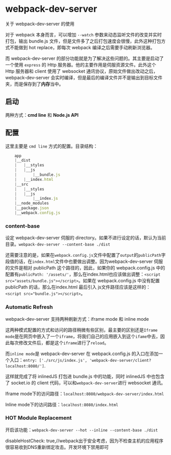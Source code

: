 # webpack-dev-server

关于 webpack-dev-server 的使用

对于 webpack 本身而言，可以增加 `--watch` 参数来动态监听文件的改变并实时打包，输出 bundle.js 文件，但是文件多了之后打包速度会很慢，此外这种打包方式不能做到 hot replace，即每次 webpack 编译之后需要手动刷新浏览器。

而 webpack-dev-server 的部分功能就是为了解决这些问题的。其主要是启动了一个使用 `express` 的 Http 服务器。他的主要作用是伺服资源文件。此外这个 Http 服务器和 client 使用了 websocket 通讯协议，原始文件做出改动之后，webpack-dev-server 会实时编译，但是最后的编译文件并不是输出到目标文件夹，而是保存到了**内存**当中。

## 启动

两种方式：**cmd line** 和 **Node.js API**

## 配置

这里主要是 `cmd line` 方式的配置。目录结构：

```js
    app
    |__dist
    |   |__styles
    |   |__js
    |       |__bundle.js
    |   |__index.html
    |__src
    |   |__styles
    |   |__js
    |       |__index.js
    |__node_modules
    |__package.json
    |__webpack.config.js
```

### content-base

设定 webpack-dev-server 伺服的 directory。如果不进行设定的话，默认为当前目录。`webpack-dev-server --content-base ./dist`

还需要注意的是，如果在`webpack.config.js`文件中配置了`output`的`publicPath`字段值的话，在`index.html`文件中也要做出调整。因为webpack-dev-server 伺服的文件是相对 publicPath 这个路径的，因此，如果你的 webpack.config.js 中的配置有`publicPath: '/assets/'`，那么在index.html也应该做出调整：`<script src="assets/bundle.js"></script>`。如果在 webpack.config.js 中没有配置 publicPath 的话，那么在index.html 最后引入 js文件路径应该是这样的：`<script src="bundle.js"></script>`。

### Automatic Refresh

webpack-dev-server 支持两种刷新方式：iframe mode 和 inline mode

这两种模式配置的方式和访问的路径稍微有些区别，最主要的区别还是`Iframe mode`是在网页中嵌入了一个`iframe`，将我们自己的应用嵌入到这个`ifame`中去，因此每次修改文件后，都是这个`iframe`进行了`reload`。

而`inline mode`是 webpack-dev-server 在 webpack.config.js 的入口在添加一个入口：`entry: ['./src/js/index.js', 'webpack-dev-server/client?localhost:8080/']`.

这样就完成了将 inlinedJS 打包进 bundle.js 中的功能，同时 inlinedJS 中也包含了 socket.io 的 client 代码，可以和`webpack-dev-server`进行 websocket 通讯。

Iframe mode下的访问路径：`localhost:8080/webpack-dev-server/index.html`

Inline mode下的访问路径：`localhost:8080/index.html`

### HOT Module Replacement

开启该功能：`webpack-dev-server --hot --inline --content-base ./dist`


disableHostCheck: true,//webpack出于安全考虑，因为不检查主机的应用程序很容易收到DNS重新绑定攻击。开发环境下禁用即可